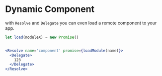 # Dynamic Component

with `Resolve` and `Delegate` you can even load a remote component to your app.


```jsx
let load(moduleX) = new Promise()


<Resolve name='component' promise={loadModule(name)}>
  <Delegate>
    123
  </Delegate>
</Resolve>

```